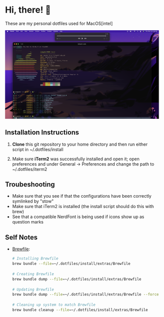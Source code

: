 # Hi, there! 👋

These are my personal dotfiles used for MacOS[intel]


![MacOS Setup](https://github.com/SamG331/.dotfiles/blob/main/MacOS-Config-IMG.png?raw=true) 


## Installation Instructions

1) **Clone** this git repository to your home directory and then run
either script in ~/.dotfiles/install

2) Make sure **iTerm2** was successfully installed and open it;
open preferences and under General -> Preferences and change the path to ~/.dotfiles/iterm2

## Troubeshooting

- Make sure that you see if that the configurations have been correctly symlinked by "stow"
- Make sure that iTerm2 is installed (the install script should do this with brew)
- See that a compatible NerdFont is being used if icons show up as question marks

## Self Notes

- [Brewfile](https://gist.github.com/ChristopherA/a579274536aab36ea9966f301ff14f3f):
    ```sh
    # Installing Brewfile
    brew bundle --file=~/.dotfiles/install/extras/Brewfile 

    # Creating Brewfile
    brew bundle dump --file=~/.dotfiles/install/extras/Brewfile

    # Updating Brewfile
    brew bundle dump --file=~/.dotfiles/install/extras/Brewfile --force

    # Cleaning up system to match Brewfile
    brew bundle cleanup --file=~/.dotfiles/install/extras/Brewfile
    ```
